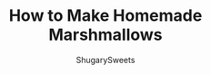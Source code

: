 ---
layout: ../../layouts/MarkdownPostLayout.astro
title: How to Make Homemade Marshmallows
author: ShugarySweets
pubDate: 2021-11-27
description: "These Homemade Marshmallows are soft, springy and taste so much better than store-bought. Best of all, they&#x27;re surprisingly easy to make with our step by step recipe!"
image_url: https://www.shugarysweets.com/wp-content/uploads/2022/04/how-to-make-marshmallows-facebook.jpg
tags: ["Basics","American"]
calories: 53
protein: 2
carbohydrates: 12
fats: 0
fiber: 0
ingredients: ["1 cup cold water, divided ","3 packages unflavored gelatin","1 ½ cups granulated sugar","1 cup light corn syrup","¼ teaspoon kosher salt","1 Tablespoon vanilla extract","¼ cup powdered sugar, divided"]
serves: 48
time: "4 hours 25 minutes"
prepTime: "2 minutes"
instructions: ["Grease a 9”x13” baking dish and dust with powdered sugar. Grease a spatula and handle. Set aside.","In the bowl of a mixer, add unflavored gelatine and ½ cup of cold water. Stir to combine. Set aside.","In a medium saucepan, add sugar, corn syrup, remaining 1/2 cup water, and kosher salt. Heat the mixture over medium heat, stirring until the sugar is dissolved.","Increase the heat to high and bring the mixture to 240℉, using a digital or candy thermometer to monitor. This process will take about 10 minutes.","Once the syrup reaches temperature, remove from heat.","With the mixer on low speed, using the whisk attachment, slowly add the syrup to the gelatine and water mixture. ","Once all the syrup has been added, turn the mixer up to high speed and let it whisk the mixture until it’s light and fluffy. This process can take about 10-12 minutes. ","During the last minute of whisking, turn the mixer speed down to medium low, and add the vanilla. Then return the mixer speed to high.","Pour the marshmallow mixture into the prepared dish. Using the greased spatula, scrape the sides of the mixing bowl to get all the marshmallow fluff. Use the spatula to spread the marshmallow fluff into an even layer.","Using wet fingertips, smooth out the top layer of marshmallow.","Sprinkle the top of the marshmallow with powdered sugar and let dry, uncovered, for 4 hours or up to overnight.","With a knife dipped into water, cut into 1” squares.","Place cut marshmallows in a bowl with powdered sugar. Toss to coat."]
nutrition: ["53 calories","12 grams carbohydrates","0 milligrams cholesterol","0 grams fat","0 grams fiber","2 grams protein","0 grams saturated fat","15 milligrams sodium","12 grams sugar","0 grams trans fat","0 grams unsaturated fat"]
---